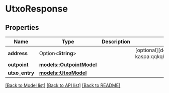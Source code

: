 # UtxoResponse

## Properties

| Name           | Type                                          | Description | Notes                                                                                      |
| -------------- | --------------------------------------------- | ----------- | ------------------------------------------------------------------------------------------ |
| **address**    | Option<**String**>                            |             | [optional][default to kaspa:qqkqkzjvr7zwxxmjxjkmxxdwju9kjs6e9u82uh59z07vgaks6gg62v8707g73] |
| **outpoint**   | [**models::OutpointModel**](OutpointModel.md) |             |
| **utxo_entry** | [**models::UtxoModel**](UtxoModel.md)         |             |

[[Back to Model list]](../README.md#documentation-for-models) [[Back to API list]](../README.md#documentation-for-api-endpoints) [[Back to README]](../README.md)
